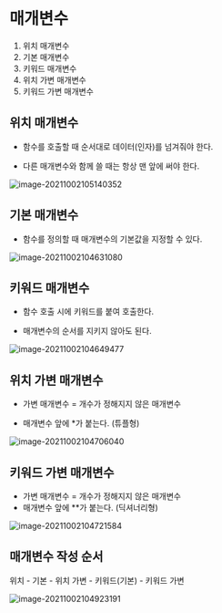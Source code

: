 # 매개변수

1. 위치 매개변수
2. 기본 매개변수
3. 키워드 매개변수
4. 위치 가변 매개변수
5. 키워드 가변 매개변수



## 위치 매개변수

- 함수를 호출할 때 순서대로 데이터(인자)를 넘겨줘야 한다.

- 다른 매개변수와 함께 쓸 때는 항상 맨 앞에 써야 한다.

![image-20211002105140352](매개변수.assets/image-20211002105140352.png)

## 기본 매개변수

- 함수를 정의할 때 매개변수의 기본값을 지정할 수 있다.

![image-20211002104631080](매개변수.assets/image-20211002104631080.png)

## 키워드 매개변수

- 함수 호출 시에 키워드를 붙여 호출한다.

- 매개변수의 순서를 지키지 않아도 된다.

![image-20211002104649477](매개변수.assets/image-20211002104649477.png)

## 위치 가변 매개변수

- 가변 매개변수 = 개수가 정해지지 않은 매개변수

- 매개변수 앞에 *가 붙는다. (튜플형)

![image-20211002104706040](매개변수.assets/image-20211002104706040.png)

## 키워드 가변 매개변수

- 가변 매개변수 = 개수가 정해지지 않은 매개변수
- 매개변수 앞에 **가 붙는다. (딕셔너리형)

![image-20211002104721584](매개변수.assets/image-20211002104721584.png)

## 매개변수 작성 순서

위치 - 기본 - 위치 가변 - 키워드(기본) - 키워드 가변

![image-20211002104923191](매개변수.assets/image-20211002104923191.png)

